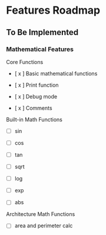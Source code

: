 # Features Roadmap

## To Be Implemented

### Mathematical Features

Core Functions

- [ x ] Basic mathematical functions

- [ x ] Print function

- [ x ] Debug mode

- [ x ] Comments

Built-in Math Functions

- [ ] sin

- [ ] cos

- [ ] tan

- [ ] sqrt

- [ ] log

- [ ] exp

- [ ] abs

Architecture Math Functions

- [ ] area and perimeter calc

